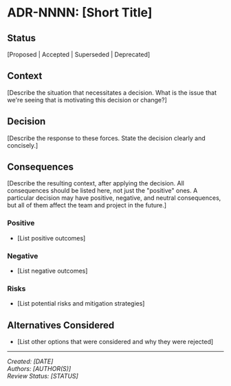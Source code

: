 # ADR-NNNN: [Short Title]

## Status
[Proposed | Accepted | Superseded | Deprecated]

## Context
[Describe the situation that necessitates a decision. What is the issue that we're seeing that is motivating this decision or change?]

## Decision
[Describe the response to these forces. State the decision clearly and concisely.]

## Consequences
[Describe the resulting context, after applying the decision. All consequences should be listed here, not just the "positive" ones. A particular decision may have positive, negative, and neutral consequences, but all of them affect the team and project in the future.]

### Positive
- [List positive outcomes]

### Negative  
- [List negative outcomes]

### Risks
- [List potential risks and mitigation strategies]

## Alternatives Considered
- [List other options that were considered and why they were rejected]

---
*Created: [DATE]*  
*Authors: [AUTHOR(S)]*  
*Review Status: [STATUS]*